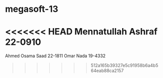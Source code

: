 megasoft-13
===========
<<<<<<< HEAD
Mennatullah Ashraf 22-0910 
=======

Ahmed Osama Saad 22-1811
Omar Nada 19-4332

>>>>>>> 512a165b39327e5c91958b6a4b564eab88ca2157
